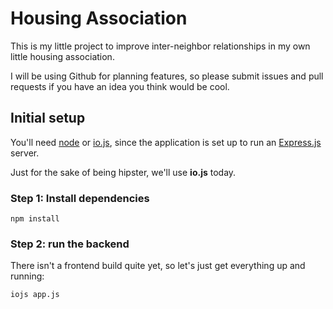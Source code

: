 # Housing Association

This is my little project to improve inter-neighbor relationships in my own
little housing association.

I will be using Github for planning features, so please submit issues and pull
requests if you have an idea you think would be cool.

## Initial setup

You'll need [node](http://nodejs.org/) or [io.js](https://iojs.org/), since the
application is set up to run an [Express.js](http://expressjs.com) server.

Just for the sake of being hipster, we'll use **io.js** today.

### Step 1: Install dependencies

    npm install

### Step 2: run the backend
There isn't a frontend build quite yet, so let's just get everything up and
running:

    iojs app.js
